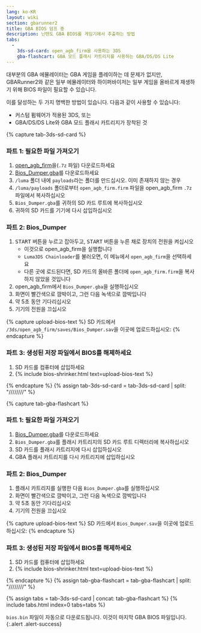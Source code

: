 ```yaml
---
lang: ko-KR
layout: wiki
section: gbarunner2
title: GBA BIOS 덤프 중
description: 닌텐도 GBA BIOS를 게임기에서 추출하는 방법
tabs:
  - 
    3ds-sd-card: open_agb_firm을 사용하는 3DS
    gba-flashcart: GBA 모드 플래시 카트리지를 사용하는 GBA/DS/DS Lite
---
```


대부분의 GBA 에뮬레이터는 GBA 게임을 플레이하는 데 문제가 없지만, GBARunner2와 같은 일부 에뮬레이터와 하이퍼바이저는 일부 게임을 올바르게 재생하기 위해 BIOS 파일이 필요할 수 있습니다.

이를 달성하는 두 가지 명백한 방법이 있습니다. 다음과 같이 사용할 수 있습니다:
- 커스텀 펌웨어가 적용된 3DS, 또는
- GBA/DS/DS Lite와 GBA 모드 플래시 카트리지가 장착된 것

{% capture tab-3ds-sd-card %}
### 파트 1: 필요한 파일 가져오기
1. [open_agb_firm](https://github.com/profi200/open_agb_firm/releases/latest)을(`.7z` 파일) 다운로드하세요
1. [Bios_Dumper.gba](https://github.com/GlaZedBelmont/Random-Stuff/releases/download/0.0.5/Bios_Dumper.gba)를 다운로드하세요
1. `/luma` 폴더 내에 `payloads`라는 폴더를 만드십시오. 이미 존재하지 않는 경우
1. `/luma/payloads` 폴더로부터 `open_agb_firm.firm` 파일을 open_agb_firm `.7z` 파일에서 복사하십시오
1. `Bios_Dumper.gba`를 귀하의 SD 카드 루트에 복사하십시오
1. 귀하의 SD 카드를 기기에 다시 삽입하십시오

### 파트 2: Bios_Dumper
1. <kbd>START</kbd> 버튼을 누르고 잡아두고, <kbd>START</kbd> 버튼을 누른 채로 장치의 전원을 켜십시오
    - 이것으로 open_agb_firm을 실행합니다
    - `Luma3DS Chainloader`를 불러오면, 이 메뉴에서 `open_agb_firm`을 선택하세요
    - 다른 곳에 로드된다면, SD 카드의 올바른 폴더에 `open_agb_firm.firm`을 복사하지 않았을 것입니다
1. open_agb_firm에서 `Bios_Dumper.gba`을 실행하십시오
1. 화면이 빨간색으로 깜박이고, 그런 다음 녹색으로 깜박입니다
1. 약 5초 동안 기다리십시오
1. 기기의 전원을 끄십시오

{% capture upload-bios-text %}
SD 카드에서 `/3ds/open_agb_firm/saves/Bios_Dumper.sav`을 이곳에 업로드하십시오:
{% endcapture %}

### 파트 3: 생성된 저장 파일에서 BIOS를 해제하세요
1. SD 카드를 컴퓨터에 삽입하세요
1. {% include bios-shrinker.html text=upload-bios-text %}

{% endcapture %}
{% assign tab-3ds-sd-card = tab-3ds-sd-card | split: "////////" %}


{% capture tab-gba-flashcart %}
### 파트 1: 필요한 파일 가져오기
1. [Bios_Dumper.gba](https://github.com/GlaZedBelmont/Random-Stuff/releases/download/0.0.5/Bios_Dumper.gba)를 다운로드하세요
1. `Bios_Dumper.gba`를 플래시 카트리지의 SD 카드 루트 디렉터리에 복사하십시오
1. SD 카드를 플래시 카트리지에 다시 삽입하십시오
1. GBA 플래시 카트리지를 다시 카트리지에 삽입하십시오

### 파트 2: Bios_Dumper
1. 플래시 카트리지를 실행한 다음 `Bios_Dumper.gba`를 실행하십시오
1. 화면이 빨간색으로 깜박이고, 그런 다음 녹색으로 깜박입니다
1. 약 5초 동안 기다리십시오
1. 기기의 전원을 끄십시오

{% capture upload-bios-text %}
SD 카드에서 `Bios_Dumper.sav`을 이곳에 업로드하십시오:
{% endcapture %}

### 파트 3: 생성된 저장 파일에서 BIOS를 해제하세요
1. SD 카드를 컴퓨터에 삽입하세요
1. {% include bios-shrinker.html text=upload-bios-text %}

{% endcapture %}
{% assign tab-gba-flashcart = tab-gba-flashcart | split: "////////" %}

{% assign tabs = tab-3ds-sd-card | concat: tab-gba-flashcart %}
{% include tabs.html index=0 tabs=tabs %}

`bios.bin` 파일이 자동으로 다운로드됩니다. 이것이 마지막 GBA BIOS 파일입니다.
{:.alert .alert-success}

<script src="https://geraintluff.github.io/sha256/sha256.min.js"></script>
<script src="/assets/js/bios-shrinker.js"></script>
